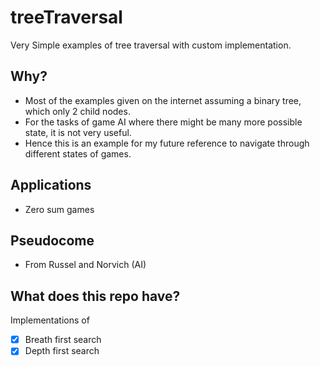 # treeTraversal

Very Simple examples of tree traversal with custom implementation.

## Why?

* Most of the examples given on the internet assuming a binary tree, which only 2 child nodes.
* For the tasks of game AI where there might be many more possible state, it is not very useful.
* Hence this is an example for my future reference to navigate through different states of games.

## Applications
* Zero sum games

## Pseudocome
* From Russel and Norvich (AI)

## What does this repo have?
Implementations of 
- [x] Breath first search 
- [x] Depth first search